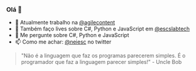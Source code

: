 ### Olá 👋
- 🔭 Atualmente trabalho na [@agilecontent](https://github.com/agilecontent)
- 🔴 Também faço lives sobre C#, Python e JavaScript em [@escslabtech](https://github.com/escslabtech)
- 💬 Me pergunte sobre C#, Python e JavaScript
- 📫 Como me achar: [@neiesc](https://twitter.com/neiesc) no twitter

> "Não é a linguagem que faz os programas parecerem simples. É o programador que faz a linguagem parecer simples!" - Uncle Bob

<!--
### Hi there! ✌

**neiesc/neiesc** is a ✨ _special_ ✨ repository because its `README.md` (this file) appears on your GitHub profile.

Here are some ideas to get you started:

- 🔭 I’m currently working on ...
- 🌱 I’m currently learning ...
- 👯 I’m looking to collaborate on ...
- 🤔 I’m looking for help with ...
- 💬 Ask me about ...
- 📫 How to reach me: ...
- 😄 Pronouns: ...
- ⚡ Fun fact: ...
-->

